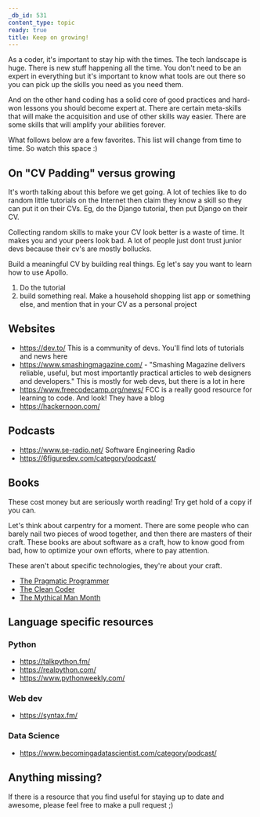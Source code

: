 ```yaml
---
_db_id: 531
content_type: topic
ready: true
title: Keep on growing!
---
```


As a coder, it's important to stay hip with the times. The tech landscape is huge. There is new stuff happening all the time. You don't need to be an expert in everything but it's important to know what tools are out there so you can pick up the skills you need as you need them.

And on the other hand coding has a solid core of good practices and hard-won lessons you should become expert at. There are certain meta-skills that will make the acquisition and use of other skills way easier. There are some skills that will amplify your abilities forever.

What follows below are a few favorites. This list will change from time to time. So watch this space :)

## On "CV Padding" versus growing

It's worth talking about this before we get going. A lot of techies like to do random little tutorials on the Internet then claim they know a skill so they can put it on their CVs. Eg, do the Django tutorial, then put Django on their CV.

Collecting random skills to make your CV look better is a waste of time. It makes you and your peers look bad. A lot of people just dont trust junior devs because their cv's are mostly bollucks.

Build a meaningful CV by building real things. Eg let's say you want to learn how to use Apollo.

1. Do the tutorial
2. build something real. Make a household shopping list app or something else, and mention that in your CV as a personal project

## Websites

- https://dev.to/ This is a community of devs. You'll find lots of tutorials and news here
- https://www.smashingmagazine.com/ - "Smashing Magazine delivers reliable, useful, but most importantly practical articles to web designers and developers." This is mostly for web devs, but there is a lot in here
- https://www.freecodecamp.org/news/ FCC is a really good resource for learning to code. And look! They have a blog
- https://hackernoon.com/

## Podcasts

- https://www.se-radio.net/ Software Engineering Radio
- https://6figuredev.com/category/podcast/

## Books

These cost money but are seriously worth reading! Try get hold of a copy if you can.

Let's think about carpentry for a moment. There are some people who can barely nail two pieces of wood together, and then there are masters of their craft. These books are about software as a craft, how to know good from bad, how to optimize your own efforts, where to pay attention.

These aren't about specific technologies, they're about your craft.

- [The Pragmatic Programmer](https://amzn.to/3ay2IZs)
- [The Clean Coder](https://amzn.to/38l3TZD)
- [The Mythical Man Month](https://amzn.to/3aw0I48)

## Language specific resources

### Python

- https://talkpython.fm/ 
- https://realpython.com/
- https://www.pythonweekly.com/ 

### Web dev

- https://syntax.fm/

### Data Science

- https://www.becomingadatascientist.com/category/podcast/

## Anything missing?

If there is a resource that you find useful for staying up to date and awesome, please feel free to make a pull request ;)